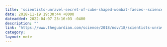 ```yaml
---
title: 'scientists-unravel-secret-of-cube-shaped-wombat-faeces--science--the-guardian'
date: 2018-11-19 19:30:44 +0000
dateadded: 2022-04-07 23:16:03 -0400
description: ""
link: "https://www.theguardian.com/science/2018/nov/18/scientists-unravel-secret-of-cube-shaped-wombat-faeces"
category:
layout: note
---
```

